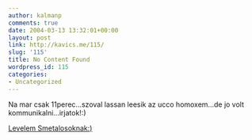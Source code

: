 ```yaml
---
author: kalmanp
comments: true
date: 2004-03-13 13:32:01+00:00
layout: post
link: http://kavics.me/115/
slug: '115'
title: No Content Found
wordpress_id: 115
categories:
- Uncategorized
---
```


Na mar csak 11perec...szoval lassan leesik az ucco homoxem...de jo volt kommunikalni...irjatok!:)




[Levelem Smetalosoknak:)](http://kavics.freeblog.hu/Files/Document.doc)
